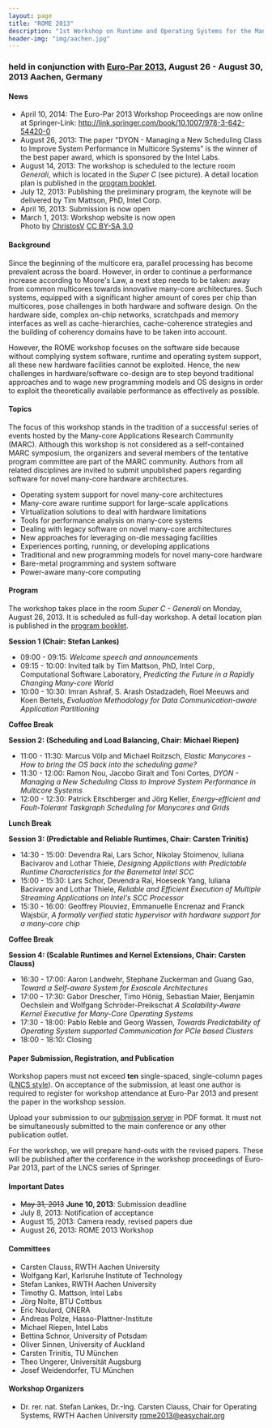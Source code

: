 ```yaml
---
layout: page
title: "ROME 2013"
description: "1st Workshop on Runtime and Operating Systems for the Many-core Era"
header-img: "img/aachen.jpg"
---
```


### held in conjunction with [Euro-Par 2013](http://www.europar2013.org/), August 26 - August 30, 2013 Aachen, Germany

#### News

* April 10, 2014: The Euro-Par 2013 Workshop Proceedings are now
  online at Springer-Link:
  <http://link.springer.com/book/10.1007/978-3-642-54420-0> 
* August 26, 2013: The paper "DYON - Managing a New Scheduling Class
  to Improve System Performance in Multicore Systems" is the winner
  of the best paper award, which is sponsored by the Intel Labs.
* August 14, 2013: The workshop is scheduled to the lecture room
  *Generali*, which is located in the *Super C* (see picture). A
  detail location plan is published in the [program
  booklet](http://www.europar2013.org/program-booklet-now-online.html).
* July 12, 2013: Publishing the preliminary program, the keynote
  will be delivered by Tim Mattson, PhD, Intel Corp.
* April 16, 2013: Submission is now open
* March 1, 2013: Workshop website is now open<br>Photo by [ChristosV](https://commons.wikimedia.org/wiki/File:St.michael-und-dimitrios-aachen_01.JPG) [CC BY-SA 3.0](http://creativecommons.org/licenses/by-sa/3.0)

#### Background

Since the beginning of the multicore era, parallel processing has
become prevalent across the board. However, in order to continue a
performance increase according to Moore's Law, a next step needs to be
taken: away from common multicores towards innovative many-core
architectures. Such systems, equipped with a significant higher amount
of cores per chip than multicores, pose challenges in both hardware
and software design. On the hardware side, complex on-chip networks,
scratchpads and memory interfaces as well as cache-hierarchies,
cache-coherence strategies and the building of coherency domains have
to be taken into account.

However, the ROME workshop focuses on the software side because
without complying system software, runtime and operating system
support, all these new hardware facilities cannot be exploited. Hence,
the new challenges in hardware/software co-design are to step beyond
traditional approaches and to wage new programming models and OS
designs in order to exploit the theoretically available performance as
effectively as possible.

#### Topics

The focus of this workshop stands in the tradition of a successful
series of events hosted by the Many-core Applications Research
Community (MARC). Although this workshop is not considered as a
self-contained MARC symposium, the organizers and several members of
the tentative program committee are part of the MARC community.
Authors from all related disciplines are invited to submit unpublished
papers regarding software for novel many-core hardware architectures.

* Operating system support for novel many-core architectures
* Many-core aware runtime support for large-scale applications
* Virtualization solutions to deal with hardware limitations
* Tools for performance analysis on many-core systems
* Dealing with legacy software on novel many-core architectures
* New approaches for leveraging on-die messaging facilities
* Experiences porting, running, or developing applications
* Traditional and new programming models for novel many-core
  hardware
* Bare-metal programming and system software
* Power-aware many-core computing

#### Program

The workshop takes place in the room *Super C - Generali* on Monday,
August 26, 2013. It is scheduled as full-day workshop. A detail
location plan is published in the [program
booklet](http://www.europar2013.org/program-booklet-now-online.html).

**Session 1 (Chair: Stefan Lankes)**

* 09:00 - 09:15: *Welcome speech and announcements*
* 09:15 - 10:00: Invited talk by Tim Mattson, PhD, Intel Corp,
  Computational Software Laboratory,
  *Predicting the Future in a Rapidly Changing Many-core World*
* 10:00 - 10:30: Imran Ashraf, S. Arash Ostadzadeh, Roel Meeuws and
  Koen Bertels,
  *Evaluation Methodology for Data Communication-aware Application
  Partitioning*

**Coffee Break**

**Session 2: (Scheduling and Load Balancing, Chair: Michael Riepen)**

* 11:00 - 11:30: Marcus Völp and Michael Roitzsch,
  *Elastic Manycores - How to bring the OS back into the scheduling
  game?*
* 11:30 - 12:00: Ramon Nou, Jacobo Giralt and Toni Cortes,
  *DYON - Managing a New Scheduling Class to Improve System
  Performance in Multicore Systems*
* 12:00 - 12:30: Patrick Eitschberger and Jörg Keller,
  *Energy-efficient and Fault-Tolerant Taskgraph Scheduling for
  Manycores and Grids*

**Lunch Break**

**Session 3: (Predictable and Reliable Runtimes, Chair: Carsten Trinitis)**

* 14:30 - 15:00: Devendra Rai, Lars Schor, Nikolay Stoimenov,
  Iuliana Bacivarov and Lothar Thiele,
  *Designing Applictions with Predictable Runtime Characteristics
  for the Baremetal Intel SCC*
* 15:00 - 15:30: Lars Schor, Devendra Rai, Hoeseok Yang, Iuliana
  Bacivarov and Lothar Thiele,
  *Reliable and Efficient Execution of Multiple Streaming
  Applications on Intel's SCC Processor*
* 15:30 - 16:00: Geoffrey Plouviez, Emmanuelle Encrenaz and Franck
  Wajsbür,
  *A formally verified static hypervisor with hardware support for a
  many-core chip*

**Coffee Break**

**Session 4: (Scalable Runtimes and Kernel Extensions, Chair: Carsten Clauss)**

* 16:30 - 17:00: Aaron Landwehr, Stephane Zuckerman and Guang Gao,
  *Toward a Self-aware System for Exascale Architectures*
* 17:00 - 17:30: Gabor Drescher, Timo Hönig, Sebastian Maier,
  Benjamin Oechslein and Wolfgang Schröder-Preikschat
  *A Scalability-Aware Kernel Executive for Many-Core Operating
  Systems*
* 17:30 - 18:00: Pablo Reble and Georg Wassen,
  *Towards Predictability of Operating System supported
  Communication for PCIe based Clusters*
* 18:00 - 18:10: Closing

#### Paper Submission, Registration, and Publication

Workshop papers must not exceed **ten** single-spaced, single-column
pages ([LNCS style](ftp://ftp.springer.de/pub/tex/latex/llncs/latex2e/llncs2e.zip)).
On acceptance of the submission, at least one author is required to
register for workshop attendance at Euro-Par 2013 and present the
paper in the workshop session.

Upload your submission to our [submission
server](http://www.easychair.org/conferences/?conf=rome2013) in PDF
format. It must not be simultaneously submitted to the main conference
or any other publication outlet.

For the workshop, we will prepare hand-outs with the revised papers.
These will be published after the conference in the workshop
proceedings of Euro-Par 2013, part of the LNCS series of Springer.

#### Important Dates

* <strike>May 31, 2013</strike> **June 10, 2013**: Submission deadline
*  July 8, 2013: Notification of acceptance
*  August 15, 2013: Camera ready, revised papers due
*  August 26, 2013: ROME 2013 Workshop

#### Committees

* Carsten Clauss, RWTH Aachen University
* Wolfgang Karl, Karlsruhe Institute of Technology
* Stefan Lankes, RWTH Aachen University
* Timothy G. Mattson, Intel Labs
* Jörg Nolte, BTU Cottbus
* Eric Noulard, ONERA
* Andreas Polze, Hasso-Plattner-Institute
* Michael Riepen, Intel Labs
* Bettina Schnor, University of Potsdam
* Oliver Sinnen, University of Auckland
* Carsten Trinitis, TU München
* Theo Ungerer, Universität Augsburg
* Josef Weidendorfer, TU München

#### Workshop Organizers

* Dr. rer. nat. Stefan Lankes, Dr.-Ing. Carsten Clauss,
  Chair for Operating Systems, RWTH Aachen University
  <rome2013@easychair.org>
